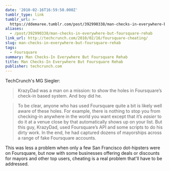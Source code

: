 ```yaml
---
date: '2010-02-16T16:59:50.000Z'
tumblr_type: link
tumblr_url: >-
  https://ddemaree.tumblr.com/post/392990338/man-checks-in-everywhere-but-foursquare-rehab
aliases:
  - /post/392990338/man-checks-in-everywhere-but-foursquare-rehab
link_url: http://techcrunch.com/2010/02/16/foursquare-cheating/
slug: man-checks-in-everywhere-but-foursquare-rehab
tags:
  - Foursquare
summary: Man Checks-In Everywhere But Foursquare Rehab
title: Man Checks-In Everywhere But Foursquare Rehab
publisher: techcrunch.com
---
```


TechCrunch's MG Siegler:

> KrazyDad was a man on a mission: to show the holes in Foursquare’s check-in based system. And boy did he.

> To be clear, anyone who has used Foursquare quite a bit is likely well aware of these holes. For example, there is nothing to stop you from checking-in anywhere in the world you want except that it’s _easier_ to do it at a venue close by that automatically shows up on your list. But this guy, KrazyDad, used Foursquare’s API and some scripts to do his dirty work. In the end, he had captured dozens of mayorships across a range of fake Foursquare accounts.

This was less a problem when only a few San Francisco dot-hipsters were on Foursquare, but now with some businesses offering deals or discounts for mayors and other top users, cheating is a real problem that'll have to be addressed.